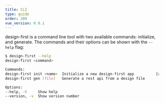 ```yaml
---
title: CLI
type: guide
order: 200
vue_version: 0.0.1
---
```


design-first is a command line tool with two available commands: initialize, and generate. The commands and their options can be shown with the `--help` flag:

```bash
$ design-first --help
design-first <command>

Commands:
design-first init <name>  Initialize a new design-first app          [aliases: initialize, i]
design-first gen [file]   Generate a rest api from a design file       [aliases: generate, g]

Options:
--help, -h     Show help                                                            [boolean]
--version, -v  Show version number                                                  [boolean]
```
